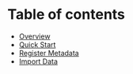 # Table of contents

* [Overview](README.md)
* [Quick Start](quick-start.md)
* [Register Metadata](data-model.md)
* [Import Data](import-data.md)

